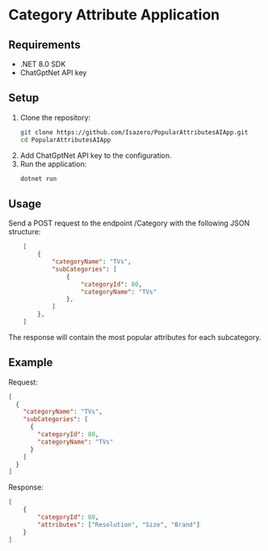 # Category Attribute Application

## Requirements

- .NET 8.0 SDK
- ChatGptNet API key

## Setup

1. Clone the repository:
   ```bash
   git clone https://github.com/Isazero/PopularAttributesAIApp.git
   cd PopularAttributesAIApp
2. Add ChatGptNet API key to the configuration.
3. Run the application: 
    ```bash
   dotnet run

## Usage
Send a POST request to the endpoint /Category with the following JSON structure:
```json
    [
        {
            "categoryName": "TVs",
            "subCategories": [
                {
                    "categoryId": 80,
                    "categoryName": "TVs"
                },
            ]
        },
    ]
```
The response will contain the most popular attributes for each subcategory.
## Example
Request:
```json
[
  {
    "categoryName": "TVs",
    "subCategories": [
      {
        "categoryId": 80,
        "categoryName": "TVs"
      }
    ]
  }
]

```

Response:

```json
[
    {
        "categoryId": 80,
        "attributes": ["Resolution", "Size", "Brand"]
    }
]

```

